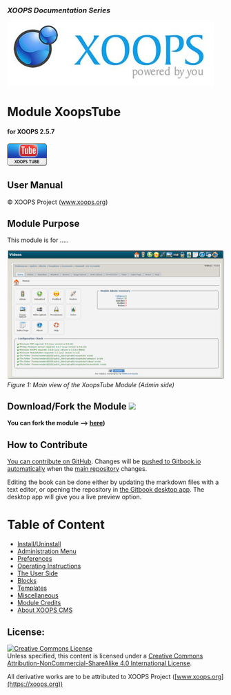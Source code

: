 ### _XOOPS Documentation Series_
![](assets/logoXoops.jpg)

# Module XoopsTube
#### for XOOPS 2.5.7
      
![](assets/logoModule.png)
            
## User Manual

© XOOPS Project (www.xoops.org)    

## Module Purpose 

This module is for .....

![](assets/image001.png)
*Figure 1: Main view of the XoopsTube Module (Admin side)*

## Download/Fork the Module ![](https://xoops.org/images/forkit.png) 

**You can fork the module --> [here](https://github.com/XoopsModules25x/xoopstube))** 

## How to Contribute

[You can contribute on GitHub](https://github.com/XoopsDocs/xoopstube-tutorial). Changes will be [pushed to Gitbook.io automatically](https://www.gitbook.com/book/xoops/xoopstube-tutorial/activity) when the [main repository](https://github.com/XoopsDocs/xoopstube-tutorial) changes.

Editing the book can be done either by updating the markdown files with a text editor, or opening the repository in [the Gitbook desktop app](https://github.com/GitbookIO/editor/blob/master/README.md). The desktop app will give you a live preview option.

# Table of Content

* [Install/Uninstall](book/1install.md)
* [Administration Menu](book/2administration.md)
* [Preferences](book/3preferences.md)
* [Operating Instructions](book/4operations.md)
* [The User Side](book/5userside.md)
* [Blocks](book/6blocks.md)
* [Templates](book/7templates.md)
* [Miscellaneous](book/8other.md) 
* [Module Credits](book/9credits.md)
* [About XOOPS CMS](book/10aboutxoops.md)

## License:

<a rel="license" href="http://creativecommons.org/licenses/by-nc-sa/4.0/"><img alt="Creative Commons License" style="border-width:0" src="https://i.creativecommons.org/l/by-nc-sa/4.0/88x31.png" /></a><br />Unless specified, this content is licensed under a <a rel="license" href="http://creativecommons.org/licenses/by-nc-sa/4.0/">Creative Commons Attribution-NonCommercial-ShareAlike 4.0 International License</a>.

All derivative works are to be attributed to XOOPS Project ([www.xoops.org](https://xoops.org))
